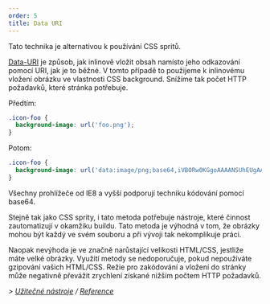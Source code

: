 ```yaml
---
order: 5
title: Data URI
---
```


Tato technika je alternativou k používání CSS spritů.

[Data-URI](http://en.wikipedia.org/wiki/Data_URI_scheme) je způsob, jak inlinově vložit obsah namísto jeho odkazování pomocí URI, jak je to běžné. V tomto případě to použijeme k inlinovému vložení obrázku ve vlastnosti CSS background. Snížíme tak počet HTTP požadavků, které stránka potřebuje.

Předtím:
```css
.icon-foo {
  background-image: url('foo.png');
}
```

Potom:
```css
.icon-foo {
  background-image: url('data:image/png;base64,iVBORw0KGgoAAAANSUhEUgAAAAEAAAABAQMAAAAl21bKAAAAA1BMVEUAAACnej3aAAAAAXRSTlMAQObYZgAAAApJREFUCNdjYAAAAAIAAeIhvDMAAAAASUVORK5CYII%3D');
}
```

Všechny prohlížeče od IE8 a vyšší podporují techniku kódování pomocí base64.

Stejně tak jako CSS sprity, i tato metoda potřebuje nástroje, které činnost zautomatizují v okamžiku buildu. Tato metoda je výhodná v tom, že obrázky mohou být každý ve svém souboru a při vývoji tak nekomplikuje práci.

Naopak nevýhoda je ve značně narůstající velikosti HTML/CSS, jestliže máte velké obrázky. Využití metody se nedoporučuje, pokud nepoužíváte gzipování vašich HTML/CSS. Režie pro zakódování a vložení do stránky může negativně převážit zrychlení získané nižším počtem HTTP požadavků.

*> [Užitečné nástroje](https://github.com/zenorocha/browser-diet/wiki/Tools#wiki-data-uri) / [Reference](https://github.com/zenorocha/browser-diet/wiki/References#data-uri)*

